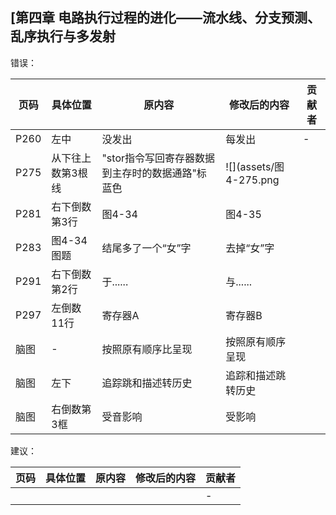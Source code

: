 ## [第四章 电路执行过程的进化——流水线、分支预测、乱序执行与多发射

错误：

| 页码 | 具体位置               | 原内容 | 修改后的内容 | 贡献者 |
| ---- | ---------------------- | ------ | ------------ | ------ |
| P260   | 左中 | 没发出 | 每发出 | -      |
|P275|从下往上数第3根线|"stor指令写回寄存器数据到主存时的数据通路"标蓝色| ![](assets/图4-275.png||
|P281|右下倒数第3行|图4-34|图4-35||
|P283|图4-34图题|结尾多了一个“女”字|去掉“女”字||
|P291|右下倒数第2行|于......|与......||
|P297|左倒数11行|寄存器A|寄存器B||
|脑图|-|按照原有顺序比呈现|按照原有顺序呈现||
|脑图|左下|追踪跳和描述转历史|追踪和描述跳转历史||
|脑图|右倒数第3框|受音影响|受影响||


建议：

| 页码 | 具体位置               | 原内容 | 修改后的内容 | 贡献者 |
| ---- | ---------------------- | ------ | ------------ | ------ |
|    |  |  |  | -      |
